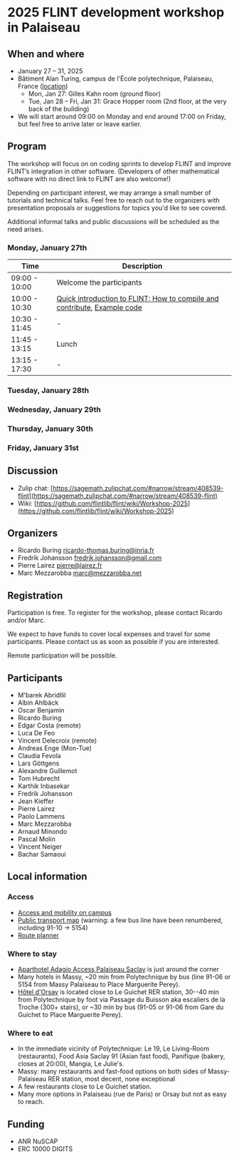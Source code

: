 # 2025 FLINT development workshop in Palaiseau

## When and where

* January 27 – 31, 2025
* Bâtiment Alan Turing, campus de l'École polytechnique, Palaiseau, France
  ([location](https://www.openstreetmap.org/?mlat=48.71441&mlon=2.20540#map=18/48.71441/2.20540))
  * Mon, Jan 27: Gilles Kahn room (ground floor)
  * Tue, Jan 28 – Fri, Jan 31: Grace Hopper room (2nd floor, at the very back of
  the building)
* We will start around 09:00 on Monday and end around 17:00 on Friday, but feel
  free to arrive later or leave earlier.

## Program

The workshop will focus on on coding sprints to develop FLINT and improve
FLINT’s integration in other software.
(Developers of other mathematical software with no direct link to FLINT are also
welcome!)

Depending on participant interest, we may arrange a small number of tutorials
and technical talks.
Feel free to reach out to the organizers with presentation proposals or
suggestions for topics you'd like to see covered.

Additional informal talks and public discussions will be scheduled as the need
arises.

### Monday, January 27th

| Time          | Description |
|---------------|-------------|
| 09:00 - 10:00 | Welcome the participants |
| 10:00 - 10:30 | [Quick introduction to FLINT: How to compile and contribute](download/flint_workshop_2025_introduction.pdf), [Example code](download/test_flint.c) |
| 10:30 - 11:45 | - |
| 11:45 - 13:15 | Lunch |
| 13:15 - 17:30 | - |

### Tuesday, January 28th

### Wednesday, January 29th

### Thursday, January 30th

### Friday, January 31st

## Discussion

* Zulip chat: [https://sagemath.zulipchat.com/#narrow/stream/408539-flint](https://sagemath.zulipchat.com/#narrow/stream/408539-flint)
* Wiki: [https://github.com/flintlib/flint/wiki/Workshop-2025](https://github.com/flintlib/flint/wiki/Workshop-2025)

## Organizers

* Ricardo Buring <ricardo-thomas.buring@inria.fr>
* Fredrik Johansson <fredrik.johansson@gmail.com>
* Pierre Lairez <pierre@lairez.fr>
* Marc Mezzarobba <marc@mezzarobba.net>

## Registration

Participation is free.
To register for the workshop, please contact Ricardo and/or Marc.

We expect to have funds to cover local expenses and travel for some
participants. Please contact us as soon as possible if you are interested.

Remote participation will be possible.

## Participants

* M'barek Abridllil
* Albin Ahlbäck
* Oscar Benjamin
* Ricardo Buring
* Edgar Costa (remote)
* Luca De Feo
* Vincent Delecroix (remote)
* Andreas Enge (Mon-Tue)
* Claudia Fevola
* Lars Göttgens
* Alexandre Guillemot
* Tom Hubrecht
* Karthik Inbasekar
* Fredrik Johansson
* Jean Kieffer
* Pierre Lairez
* Paolo Lammens
* Marc Mezzarobba
* Arnaud Minondo
* Pascal Molin
* Vincent Neiger
* Bachar Samaoui

## Local information

### Access

* [Access and mobility on campus](https://www.ip-paris.fr/en/access-and-mobility-campus)
* [Public transport map](https://www.paris-saclay.com/fileadmin/documents/2.Vivre_ici/Mobilite/Plan_Secteur_Orsay.pdf)
  (warning: a few bus line have been renumbered, including 91-10 → 5154)
* [Route planner](https://www.iledefrance-mobilites.fr/en)

### Where to stay

* [Aparthotel Adagio Access Palaiseau Saclay](https://www.adagio-city.com/fr/hotel-a0x3-apparthotel-adagio-access-palaiseau-saclay.shtml)
  is just around the corner
* Many hotels in Massy, ~20 min from Polytechnique by bus (line 91-06 or
  5154 from Massy Palaiseau to Place Marguerite Perey).
* [Hôtel d'Orsay](https://www.orsay-hotel.com/) is located close to Le Guichet
  RER station, 30--40 min from Polytechnique by foot via Passage du Buisson aka
  escaliers de la Troche (300+ stairs), or ~30 min by bus (91-05 or 91-06 from
  Gare du Guichet to Place Marguerite Perey).

### Where to eat

* In the immediate vicinity of Polytechnique: Le 19, Le Living-Room
  (restaurants), Food Asia Saclay 91 (Asian fast food), Panifique (bakery,
  closes at 20:00), Mangia, Le Julie's.
* Massy: many restaurants and fast-food options on both sides of
  Massy-Palaiseau RER station, most decent, none exceptional
* A few restaurants close to Le Guichet station.
* Many more options in Palaiseau (rue de Paris) or Orsay but not as easy to
  reach.

## Funding

* ANR NuSCAP
* ERC 10000 DIGITS
